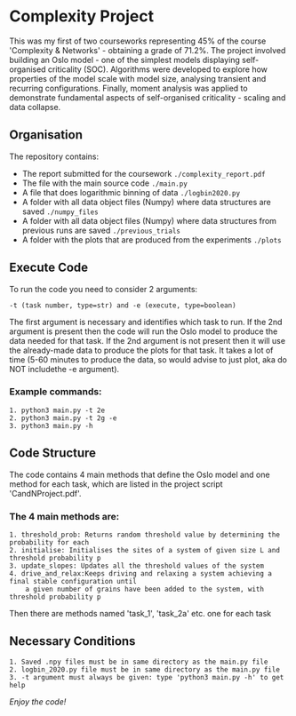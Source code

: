 # Complexity Project #

This was my first of two courseworks representing 45% of the course 'Complexity & Networks' - obtaining a grade of 71.2%. The project involved building an Oslo model - one of the simplest models displaying self-organised criticality (SOC). Algorithms were developed to explore how properties of the model scale with model size, analysing transient and recurring configurations. Finally, moment analysis was applied to demonstrate fundamental aspects of self-organised criticality - scaling and data collapse.

## Organisation ##
The repository contains:
- The report submitted for the coursework `./complexity_report.pdf`
- The file with the main source code `./main.py`
- A file that does logarithmic binning of data `./logbin2020.py`
- A folder with all data object files (Numpy) where data structures are saved `./numpy_files`
- A folder with all data object files (Numpy) where data structures from previous runs are saved `./previous_trials`
- A folder with the plots that are produced from the experiments `./plots`


## Execute Code ##
To run the code you need to consider 2 arguments:
    
    -t (task number, type=str) and -e (execute, type=boolean)

The first argument is necessary and identifies which task to run. If the 2nd argument is present then the code will run the Oslo model to produce the data needed for that task. If the 2nd argument is not present then it will use the already-made data to produce the plots for that task. It takes a lot of time (5-60 minutes to produce the data, so would advise to just plot, aka do NOT includethe -e argument).

### Example commands: ###
    
    1. python3 main.py -t 2e
    2. python3 main.py -t 2g -e
    3. python3 main.py -h

## Code Structure ##

The code contains 4 main methods that define the Oslo model and one method for each task, which are listed in the project script 'CandNProject.pdf'.

### The 4 main methods are: ###

    1. threshold_prob: Returns random threshold value by determining the probability for each
    2. initialise: Initialises the sites of a system of given size L and threshold probability p
    3. update_slopes: Updates all the threshold values of the system
    4. drive_and_relax:Keeps driving and relaxing a system achieving a final stable configuration until 
        a given number of grains have been added to the system, with threshold probability p

Then there are methods named 'task_1', 'task_2a' etc. one for each task

## Necessary Conditions ##
    1. Saved .npy files must be in same directory as the main.py file
    2. logbin_2020.py file must be in same directory as the main.py file
    3. -t argument must always be given: type 'python3 main.py -h' to get help

*Enjoy the code!*